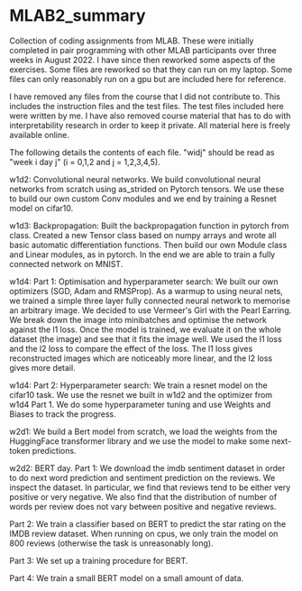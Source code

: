 # MLAB2_summary
Collection of coding assignments from MLAB. These were initially completed in pair programming with other MLAB participants over three weeks in August 2022. I have since then reworked some aspects of the exercises.  Some files are reworked so that they can run on my laptop. Some files can only reasonably run on a gpu but are included here for reference.

I have removed any files from the course that I did not contribute to. This includes the instruction files and the test files. The test files included here were written by me. I have also removed course material that has to do with interpretability research in order to keep it private. All material here is freely available online.

The following details the contents of each file. "widj" should be read as "week i day j" (i = 0,1,2 and j = 1,2,3,4,5).

w1d2: Convolutional neural networks. We build convolutional neural networks from scratch using as_strided on Pytorch tensors. We use these to build our own custom Conv modules and we end by training a Resnet model on cifar10.

w1d3: Backpropagation: Built the backpropagation function in pytorch from class. Created a new Tensor class based on numpy arrays and wrote all basic automatic differentiation functions. Then build our own Module class and Linear modules, as in pytorch. In the end we are able to train a fully connected network on MNIST. 

w1d4: Part 1: Optimisation and hyperparameter search: We built our own optimizers (SGD, Adam and RMSProp). As a warmup to using neural nets, we trained a simple three layer fully connected neural network to memorise an arbitrary image. We decided to use Vermeer's Girl with the Pearl Earring. We break down the image into minibatches and optimise the network against the l1 loss. Once the model is trained, we evaluate it on the whole dataset (the image) and see that it fits the image well. We used the l1 loss and the l2 loss to compare the effect of the loss. The l1 loss gives reconstructed images which are noticeably more linear, and the l2 loss gives more detail.

w1d4: Part 2: Hyperparameter search: We train a resnet model on the cifar10 task. We use the resnet we built in w1d2 and the optimizer from w1d4 Part 1. We do some hyperparameter tuning and use Weights and Biases to track the progress.

w2d1: We build a Bert model from scratch, we load the weights from the HuggingFace transformer library and we use the model to make some next-token predictions.

w2d2: BERT day. 
Part 1: We download the imdb sentiment dataset in order to do next word prediction and sentiment prediction on the reviews. We inspect the dataset. In particular, we find that reviews tend to be either very positive or very negative. We also find that the distribution of number of words per review does not vary between positive and negative reviews. 

Part 2: We train a classifier based on BERT to predict the star rating on the IMDB review dataset. When running on cpus, we only train the model on 800 reviews (otherwise the task is unreasonably long).

Part 3: We set up a training procedure for BERT. 

Part 4: We train a small BERT model on a small amount of data.
